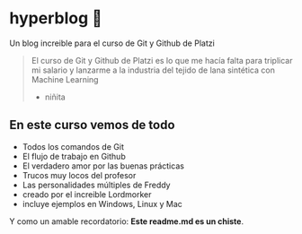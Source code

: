 # hyperblog 💚
Un blog increible para el curso de Git y Github de Platzi 
> El curso de Git y Github de Platzi es lo que me hacía falta para triplicar mi salario y lanzarme a la industria del tejido de lana sintética con Machine Learning
> - niñita

## En este curso vemos de todo
* Todos los comandos de Git
* El flujo de trabajo en Github
* El verdadero amor por las buenas prácticas
* Trucos muy locos del profesor
* Las personalidades múltiples de Freddy
* creado por el increible Lordmorker
* incluye ejemplos en Windows, Linux y Mac

Y como un amable recordatorio: **Este readme.md es un chiste**.
